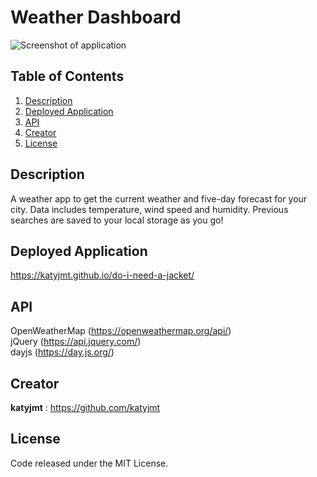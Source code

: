 # Weather Dashboard

![Screenshot of application](./assets/screenshot.png)

## Table of Contents

1. [Description](#description)
2. [Deployed Application](#deployed-application)
3. [API](#api)
4. [Creator](#creator)
5. [License](#license)

## Description

A weather app to get the current weather and five-day forecast for your city. Data includes temperature, wind speed and humidity. Previous searches are saved to your local storage as you go!

## Deployed Application

<https://katyjmt.github.io/do-i-need-a-jacket/>

## API

OpenWeatherMap (<https://openweathermap.org/api/>)<br>
jQuery (<https://api.jquery.com/>)<br>
dayjs (<https://day.js.org/>)

## Creator

**katyjmt** : <https://github.com/katyjmt><br>

## License

Code released under the MIT License.